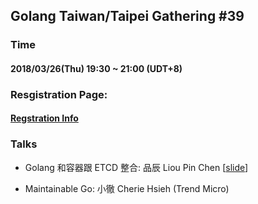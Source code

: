 ## Golang Taiwan/Taipei Gathering #39

### Time

#### 2018/03/26(Thu) 19:30 ~ 21:00  (UDT+8)

### Resgistration Page:

#### [Regstration Info](https://www.meetup.com/golang-taipei-meetup/events/259701050/)

### Talks

- Golang 和容器跟 ETCD 整合: 品辰 Liou Pin Chen [[slide](https://github.com/LiouPinChen/etcd-panel-clips)]

- Maintainable Go: 小徹 Cherie Hsieh (Trend Micro)

